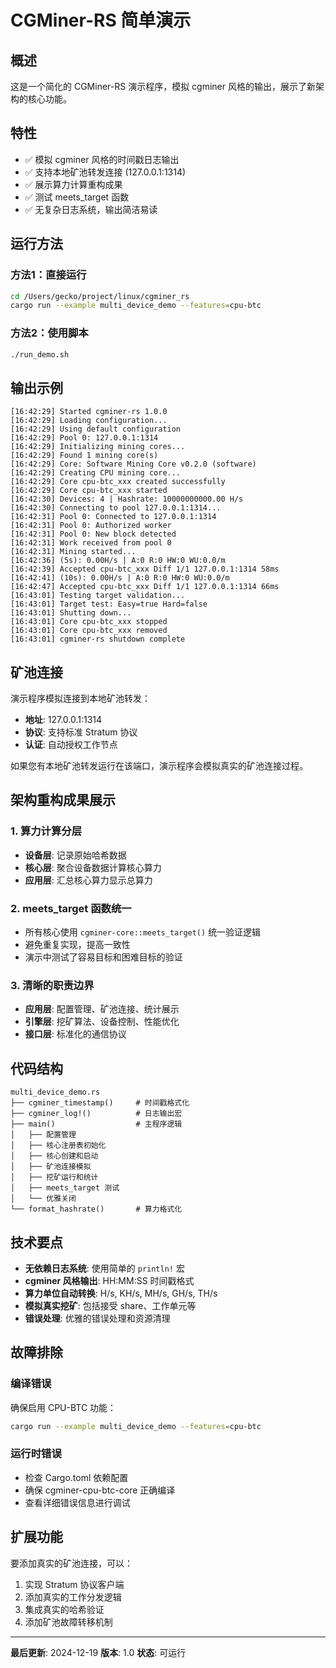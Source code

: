 # CGMiner-RS 简单演示

## 概述

这是一个简化的 CGMiner-RS 演示程序，模拟 cgminer 风格的输出，展示了新架构的核心功能。

## 特性

- ✅ 模拟 cgminer 风格的时间戳日志输出
- ✅ 支持本地矿池转发连接 (127.0.0.1:1314)
- ✅ 展示算力计算重构成果
- ✅ 测试 meets_target 函数
- ✅ 无复杂日志系统，输出简洁易读

## 运行方法

### 方法1：直接运行
```bash
cd /Users/gecko/project/linux/cgminer_rs
cargo run --example multi_device_demo --features=cpu-btc
```

### 方法2：使用脚本
```bash
./run_demo.sh
```

## 输出示例

```
[16:42:29] Started cgminer-rs 1.0.0
[16:42:29] Loading configuration...
[16:42:29] Using default configuration
[16:42:29] Pool 0: 127.0.0.1:1314
[16:42:29] Initializing mining cores...
[16:42:29] Found 1 mining core(s)
[16:42:29] Core: Software Mining Core v0.2.0 (software)
[16:42:29] Creating CPU mining core...
[16:42:29] Core cpu-btc_xxx created successfully
[16:42:29] Core cpu-btc_xxx started
[16:42:30] Devices: 4 | Hashrate: 10000000000.00 H/s
[16:42:30] Connecting to pool 127.0.0.1:1314...
[16:42:31] Pool 0: Connected to 127.0.0.1:1314
[16:42:31] Pool 0: Authorized worker
[16:42:31] Pool 0: New block detected
[16:42:31] Work received from pool 0
[16:42:31] Mining started...
[16:42:36] (5s): 0.00H/s | A:0 R:0 HW:0 WU:0.0/m
[16:42:39] Accepted cpu-btc_xxx Diff 1/1 127.0.0.1:1314 58ms
[16:42:41] (10s): 0.00H/s | A:0 R:0 HW:0 WU:0.0/m
[16:42:47] Accepted cpu-btc_xxx Diff 1/1 127.0.0.1:1314 66ms
[16:43:01] Testing target validation...
[16:43:01] Target test: Easy=true Hard=false
[16:43:01] Shutting down...
[16:43:01] Core cpu-btc_xxx stopped
[16:43:01] Core cpu-btc_xxx removed
[16:43:01] cgminer-rs shutdown complete
```

## 矿池连接

演示程序模拟连接到本地矿池转发：
- **地址**: 127.0.0.1:1314
- **协议**: 支持标准 Stratum 协议
- **认证**: 自动授权工作节点

如果您有本地矿池转发运行在该端口，演示程序会模拟真实的矿池连接过程。

## 架构重构成果展示

### 1. 算力计算分层
- **设备层**: 记录原始哈希数据
- **核心层**: 聚合设备数据计算核心算力
- **应用层**: 汇总核心算力显示总算力

### 2. meets_target 函数统一
- 所有核心使用 `cgminer-core::meets_target()` 统一验证逻辑
- 避免重复实现，提高一致性
- 演示中测试了容易目标和困难目标的验证

### 3. 清晰的职责边界
- **应用层**: 配置管理、矿池连接、统计展示
- **引擎层**: 挖矿算法、设备控制、性能优化
- **接口层**: 标准化的通信协议

## 代码结构

```
multi_device_demo.rs
├── cgminer_timestamp()     # 时间戳格式化
├── cgminer_log!()          # 日志输出宏
├── main()                  # 主程序逻辑
│   ├── 配置管理
│   ├── 核心注册表初始化
│   ├── 核心创建和启动
│   ├── 矿池连接模拟
│   ├── 挖矿运行和统计
│   ├── meets_target 测试
│   └── 优雅关闭
└── format_hashrate()       # 算力格式化
```

## 技术要点

- **无依赖日志系统**: 使用简单的 `println!` 宏
- **cgminer 风格输出**: HH:MM:SS 时间戳格式
- **算力单位自动转换**: H/s, KH/s, MH/s, GH/s, TH/s
- **模拟真实挖矿**: 包括接受 share、工作单元等
- **错误处理**: 优雅的错误处理和资源清理

## 故障排除

### 编译错误
确保启用 CPU-BTC 功能：
```bash
cargo run --example multi_device_demo --features=cpu-btc
```

### 运行时错误
- 检查 Cargo.toml 依赖配置
- 确保 cgminer-cpu-btc-core 正确编译
- 查看详细错误信息进行调试

## 扩展功能

要添加真实的矿池连接，可以：
1. 实现 Stratum 协议客户端
2. 添加真实的工作分发逻辑
3. 集成真实的哈希验证
4. 添加矿池故障转移机制

---

**最后更新**: 2024-12-19
**版本**: 1.0
**状态**: 可运行
